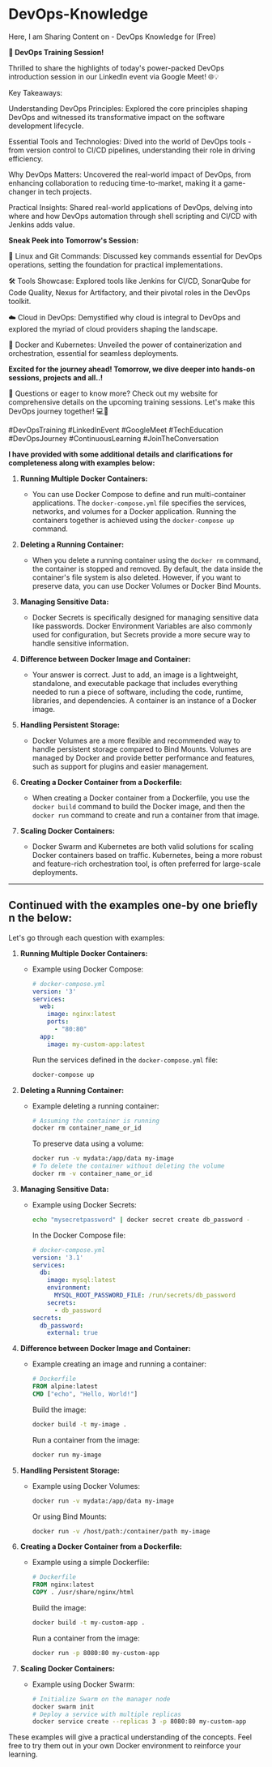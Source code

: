 # DevOps-Knowledge
Here, I am Sharing Content on - DevOps Knowledge for (Free)

**🚀 DevOps Training Session!**

Thrilled to share the highlights of today's power-packed DevOps introduction session in our LinkedIn event via Google Meet! 🌐💡

Key Takeaways:

Understanding DevOps Principles: Explored the core principles shaping DevOps and witnessed its transformative impact on the software development lifecycle.

Essential Tools and Technologies: Dived into the world of DevOps tools - from version control to CI/CD pipelines, understanding their role in driving efficiency.

Why DevOps Matters: Uncovered the real-world impact of DevOps, from enhancing collaboration to reducing time-to-market, making it a game-changer in tech projects.

Practical Insights: Shared real-world applications of DevOps, delving into where and how DevOps automation through shell scripting and CI/CD with Jenkins adds value.

**Sneak Peek into Tomorrow's Session:**

🐧 Linux and Git Commands: Discussed key commands essential for DevOps operations, setting the foundation for practical implementations.

🛠️ Tools Showcase: Explored tools like Jenkins for CI/CD, SonarQube for Code Quality, Nexus for Artifactory, and their pivotal roles in the DevOps toolkit.

☁️ Cloud in DevOps: Demystified why cloud is integral to DevOps and explored the myriad of cloud providers shaping the landscape.

🐳 Docker and Kubernetes: Unveiled the power of containerization and orchestration, essential for seamless deployments.

**Excited for the journey ahead! Tomorrow, we dive deeper into hands-on sessions, projects and all..!**

🤔 Questions or eager to know more? Check out my website for comprehensive details on the upcoming training sessions. Let's make this DevOps journey together! 💻🌟

#DevOpsTraining #LinkedInEvent #GoogleMeet #TechEducation #DevOpsJourney #ContinuousLearning #JoinTheConversation

**I have provided with some additional details and clarifications for completeness along with examples below:**

1. **Running Multiple Docker Containers:**
   - You can use Docker Compose to define and run multi-container applications. The `docker-compose.yml` file specifies the services, networks, and volumes for a Docker application. Running the containers together is achieved using the `docker-compose up` command.

2. **Deleting a Running Container:**
   - When you delete a running container using the `docker rm` command, the container is stopped and removed. By default, the data inside the container's file system is also deleted. However, if you want to preserve data, you can use Docker Volumes or Docker Bind Mounts.

3. **Managing Sensitive Data:**
   - Docker Secrets is specifically designed for managing sensitive data like passwords. Docker Environment Variables are also commonly used for configuration, but Secrets provide a more secure way to handle sensitive information.

4. **Difference between Docker Image and Container:**
   - Your answer is correct. Just to add, an image is a lightweight, standalone, and executable package that includes everything needed to run a piece of software, including the code, runtime, libraries, and dependencies. A container is an instance of a Docker image.

5. **Handling Persistent Storage:**
   - Docker Volumes are a more flexible and recommended way to handle persistent storage compared to Bind Mounts. Volumes are managed by Docker and provide better performance and features, such as support for plugins and easier management.

6. **Creating a Docker Container from a Dockerfile:**
   - When creating a Docker container from a Dockerfile, you use the `docker build` command to build the Docker image, and then the `docker run` command to create and run a container from that image.

7. **Scaling Docker Containers:**
   - Docker Swarm and Kubernetes are both valid solutions for scaling Docker containers based on traffic. Kubernetes, being a more robust and feature-rich orchestration tool, is often preferred for large-scale deployments.

------------------------------------------------------------------------
Continued with the examples one-by one briefly n the below:
------------------------------------------------------------------------

Let's go through each question with examples:

1. **Running Multiple Docker Containers:**
   - Example using Docker Compose:
     ```yaml
     # docker-compose.yml
     version: '3'
     services:
       web:
         image: nginx:latest
         ports:
           - "80:80"
       app:
         image: my-custom-app:latest
     ```
     Run the services defined in the `docker-compose.yml` file:
     ```bash
     docker-compose up
     ```

2. **Deleting a Running Container:**
   - Example deleting a running container:
     ```bash
     # Assuming the container is running
     docker rm container_name_or_id
     ```
     To preserve data using a volume:
     ```bash
     docker run -v mydata:/app/data my-image
     # To delete the container without deleting the volume
     docker rm -v container_name_or_id
     ```

3. **Managing Sensitive Data:**
   - Example using Docker Secrets:
     ```bash
     echo "mysecretpassword" | docker secret create db_password -
     ```
     In the Docker Compose file:
     ```yaml
     # docker-compose.yml
     version: '3.1'
     services:
       db:
         image: mysql:latest
         environment:
           MYSQL_ROOT_PASSWORD_FILE: /run/secrets/db_password
         secrets:
           - db_password
     secrets:
       db_password:
         external: true
     ```

4. **Difference between Docker Image and Container:**
   - Example creating an image and running a container:
     ```Dockerfile
     # Dockerfile
     FROM alpine:latest
     CMD ["echo", "Hello, World!"]
     ```
     Build the image:
     ```bash
     docker build -t my-image .
     ```
     Run a container from the image:
     ```bash
     docker run my-image
     ```

5. **Handling Persistent Storage:**
   - Example using Docker Volumes:
     ```bash
     docker run -v mydata:/app/data my-image
     ```
     Or using Bind Mounts:
     ```bash
     docker run -v /host/path:/container/path my-image
     ```

6. **Creating a Docker Container from a Dockerfile:**
   - Example using a simple Dockerfile:
     ```Dockerfile
     # Dockerfile
     FROM nginx:latest
     COPY . /usr/share/nginx/html
     ```
     Build the image:
     ```bash
     docker build -t my-custom-app .
     ```
     Run a container from the image:
     ```bash
     docker run -p 8080:80 my-custom-app
     ```

7. **Scaling Docker Containers:**
   - Example using Docker Swarm:
     ```bash
     # Initialize Swarm on the manager node
     docker swarm init
     # Deploy a service with multiple replicas
     docker service create --replicas 3 -p 8080:80 my-custom-app
     ```

These examples will give a practical understanding of the concepts. Feel free to try them out in your own Docker environment to reinforce your learning.
